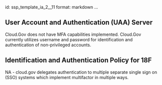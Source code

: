 id: ssp_template_ia_2__11
format: markdown
...
## User Account and Authentication (UAA) Server

Cloud.Gov does not have MFA capabilities implemented. Cloud.Gov currently utilizes username and password for identification and authentication of non-privileged accounts.
## Identification and Authentication Policy for 18F

NA - cloud.gov delegates authentication to multiple separate single sign on (SSO) systems which implement multifactor in multiple ways.
